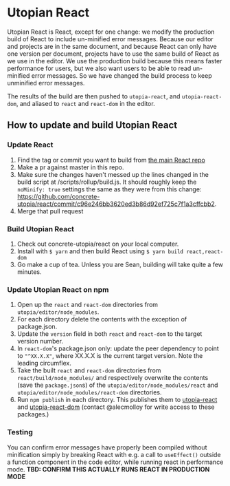 # Utopian React
Utopian React is React, except for one change: we modify the production build of React to include un-minified error messages. Because our editor and projects are in the same document, and because React can only have one version per document, projects have to use the same build of React as we use in the editor. We use the production build because this means faster performance for users, but we also want users to be able to read un-minified error messages. So we have changed the build process to keep unminified error messages.

The results of the build are then pushed to `utopia-react`, and `utopia-react-dom`, and aliased to `react` and `react-dom` in the editor.

## How to update and build Utopian React
### Update React
1. Find the tag or commit you want to build from [the main React repo](https://github.com/facebook/react)
2. Make a pr against master in this repo.
3. Make sure the changes haven't messed up the lines changed in the build script at /scripts/rollup/build.js. It should roughly keep the `noMinify: true` settings the same as they were from this change: https://github.com/concrete-utopia/react/commit/c96e246bb3620ed3b86d92ef725c7f1a3cffcbb2.
4. Merge that pull request

### Build Utopian React
1. Check out concrete-utopia/react on your local computer.
2. Install with `$ yarn` and then build React using `$ yarn build react,react-dom`
3. Go make a cup of tea. Unless you are Sean, building will take quite a few minutes.

### Update Utopian React on npm
1. Open up the `react` and `react-dom` directories from `utopia/editor/node_modules`.
2. For each directory delete the contents with the exception of package.json.
3. Update the `version` field in both `react` and `react-dom` to the target version number.
4. In `react-dom`'s package.json only: update the peer dependency to point to `"^XX.X.X"`, where XX.X.X is the current target version. Note the leading circumflex.
5. Take the built `react` and `react-dom` directories from `react/build/node_modules/` and respectively overwrite the contents (save the `package.json`s) of the `utopia/editor/node_modules/react` and `utopia/editor/node_modules/react-dom` directories.
6. Run `npm publish` in each directory. This publishes them to [utopia-react](https://www.npmjs.com/package/utopia-react) and [utopia-react-dom](https://www.npmjs.com/package/utopia-react-dom) (contact @alecmolloy for write access to these packages.)

### Testing
You can confirm error messages have properly been compiled without minification simply by breaking React with e.g. a call to `useEffect()` outside a function component in the code editor, while running react in performance mode. **TBD: CONFIRM THIS ACTUALLY RUNS REACT IN PRODUCTION MODE**
